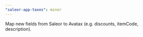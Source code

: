```yaml
---
"saleor-app-taxes": minor
---
```


Map new fields from Saleor to Avatax (e.g. discounts, itemCode, description).
